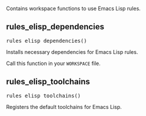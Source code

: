 <!-- Generated with Stardoc: http://skydoc.bazel.build -->

Contains workspace functions to use Emacs Lisp rules.

<a id="#rules_elisp_dependencies"></a>

## rules_elisp_dependencies

<pre>
rules_elisp_dependencies()
</pre>

Installs necessary dependencies for Emacs Lisp rules.

Call this function in your `WORKSPACE` file.



<a id="#rules_elisp_toolchains"></a>

## rules_elisp_toolchains

<pre>
rules_elisp_toolchains()
</pre>

Registers the default toolchains for Emacs Lisp.



